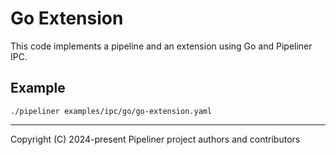 # Go Extension

This code implements a pipeline and an extension using Go and Pipeliner IPC.

## Example

```shell
./pipeliner examples/ipc/go/go-extension.yaml
```

---

Copyright (C) 2024-present Pipeliner project authors and contributors